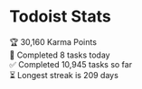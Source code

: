 
# Todoist Stats

<!-- TODO-IST:START -->
🏆  30,160 Karma Points           
🌸  Completed 8 tasks today           
✅  Completed 10,945 tasks so far           
⏳  Longest streak is 209 days
<!-- TODO-IST:END -->
